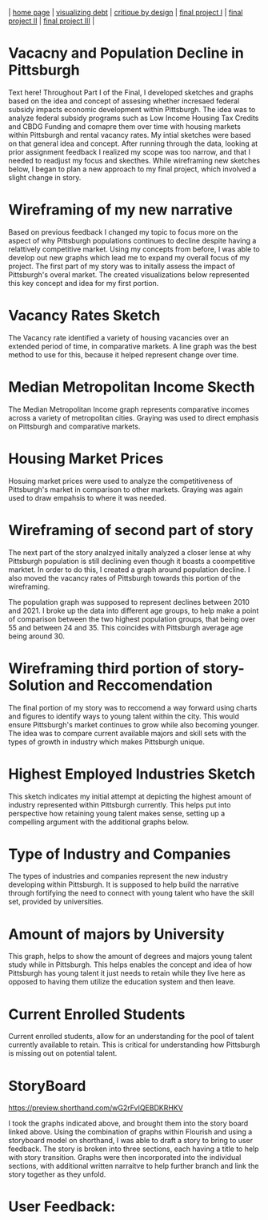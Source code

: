 | [home page](https://cmustudent.github.io/tswd-portfolio-templates/) | [visualizing debt](visualizing-government-debt) | [critique by design](critique-by-design) | [final project I](final-project-part-one) | [final project II](final-project-part-two) | [final project III](final-project-part-three) |

# Vacacny and Population Decline in Pittsburgh
Text here!
Throughout Part I of the Final, I developed sketches and graphs based on the idea and concept of assesing whether incresaed federal subsidy impacts economic development within Pittsburgh. The idea was to analyze federal subsidy programs such as Low Income Housing Tax Credits and CBDG Funding and comapre them over time with housing markets within Pittsburgh and rental vacancy rates. My intial sketches were based on that general idea and concept. 
After running through the data, looking at prior assignment feedback I realized my scope was too narrow, and that I needed to readjust my focus and skecthes. While wireframing new sketches below, I began to plan a new approach to my final project, which involved a slight change in story. 
# Wireframing  of my new narrative

Based on previous feedback I changed my topic to focus more on the aspect of why Pittsburgh populations continues to decline despite  having a relattively competitive market. Using my concepts from before, I was able to develop out new graphs which lead me to expand my overall focus of my project. 
The first part of my story was to initally assess the impact of Pittsburgh's overal market. The created visualizations below  represented this key concept and idea for my first portion. 

# Vacancy Rates Sketch
<div class="flourish-embed flourish-chart" data-src="visualisation/12803341"><script src="https://public.flourish.studio/resources/embed.js"></script></div>

The Vacancy  rate identified a variety of housing vacancies over an extended period of time, in comparative markets.  A line graph was the best method to use for this, because it helped represent change over time. 

# Median Metropolitan Income Skecth
<div class="flourish-embed flourish-chart" data-src="visualisation/12813209"><script src="https://public.flourish.studio/resources/embed.js"></script></div>

The Median Metropolitan Income graph represents comparative incomes across a variety of metropolitan cities. Graying was used to direct emphasis on Pittsburgh and comparative markets. 

# Housing Market Prices
<div class="flourish-embed flourish-chart" data-src="visualisation/12811969"><script src="https://public.flourish.studio/resources/embed.js"></script></div>
 
Hosuing market prices were used to analyze the competitiveness of Pittsburgh's market in comparison to other markets. Graying was again used to draw empahsis to where it was needed. 

# Wireframing of second part of story
The next part of the story analzyed initally analyzed a closer lense at why Pittsburgh population is still declining even though it boasts a coompetitive marktet. In order to do this, I created a graph around population decline. I also moved the vacancy rates of Pittsburgh towards this portion of the wireframing. 

<div class="flourish-embed flourish-chart" data-src="visualisation/12813049"><script src="https://public.flourish.studio/resources/embed.js"></script></div>

The population graph was supposed to represent declines between 2010 and 2021. I broke up the data into different age groups, to help  make a point of comparison between the two highest population groups, that being over 55 and between 24 and 35. This coincides with Pittsburgh average age being around 30. 

# Wireframing third portion of story- Solution and Reccomendation

The final portion of my story was to reccomend a way forward using charts and figures to identify ways to young talent within the city. This would ensure Pittsburgh's market continues to grow while also becoming younger. The idea was to compare current available majors and skill sets with the types of growth in industry which makes Pittsburgh unique. 

# Highest Employed Industries Sketch
<div class="flourish-embed flourish-chart" data-src="visualisation/12829395"><script src="https://public.flourish.studio/resources/embed.js"></script></div>

This sketch indicates my initial attempt  at depicting the highest amount of industry represented within Pittsburgh currently. This helps put into perspective how retaining young talent makes sense, setting up a compelling argument with the additional graphs below. 

# Type of Industry and Companies
<div class="flourish-embed flourish-chart" data-src="visualisation/12829318"><script src="https://public.flourish.studio/resources/embed.js"></script></div>

The types of industries and companies represent the new industry developing within Pittsburgh. It is supposed to help build the narrative through fortifying the need to connect with young talent who have the skill set, provided by universities.

# Amount of majors by University
<div class="flourish-embed flourish-chart" data-src="visualisation/12829423"><script src="https://public.flourish.studio/resources/embed.js"></script></div>

This graph, helps to show the amount of degrees and majors young talent study while in Pittsburgh. This helps enables the concept and idea of how Pittsburgh has young talent it just needs to retain while they live here as opposed to having them utilize the education system and then leave. 

# Current Enrolled Students
<div class="flourish-embed flourish-chart" data-src="visualisation/12812946"><script src="https://public.flourish.studio/resources/embed.js"></script></div>

Current enrolled students, allow for an understanding for the pool of talent currently available to retain. This is critical for  understanding how Pittsburgh is missing out on potential talent. 

# StoryBoard

https://preview.shorthand.com/wG2rFvIQEBDKRHKV

I took the graphs indicated above, and brought them into the story board linked above. Using the combination of graphs within Flourish and using a storyboard model on shorthand, I was able to draft a story to bring to user feedback. 
The story is broken into three sections, each having a title to help with story transition.  Graphs were then incorporated into the individual sections, with additional written narraitve to help further branch and link the story together as they unfold. 


# User Feedback:




